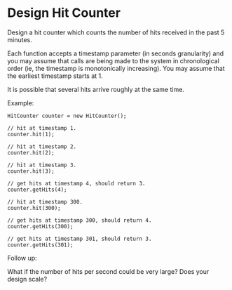 # Design Hit Counter 
 

Design a hit counter which counts the number of hits received in the past 5 minutes.

Each function accepts a timestamp parameter (in seconds granularity) and you may assume that calls are being made to the system in chronological order (ie, the timestamp is monotonically increasing). You may assume that the earliest timestamp starts at 1.

It is possible that several hits arrive roughly at the same time.

Example:

    HitCounter counter = new HitCounter();

    // hit at timestamp 1.
    counter.hit(1);

    // hit at timestamp 2.
    counter.hit(2);

    // hit at timestamp 3.
    counter.hit(3);

    // get hits at timestamp 4, should return 3.
    counter.getHits(4);

    // hit at timestamp 300.
    counter.hit(300);

    // get hits at timestamp 300, should return 4.
    counter.getHits(300);

    // get hits at timestamp 301, should return 3.
    counter.getHits(301); 

Follow up:

What if the number of hits per second could be very large? Does your design scale?